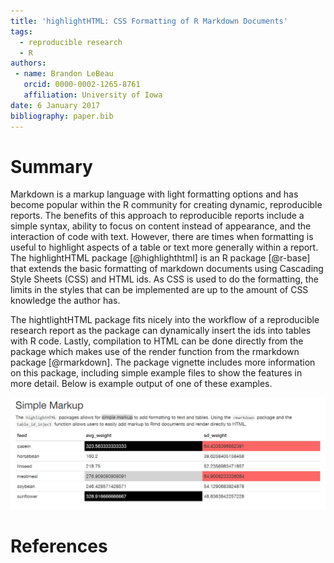 ```yaml
---
title: 'highlightHTML: CSS Formatting of R Markdown Documents'
tags:
  - reproducible research
  - R
authors:
 - name: Brandon LeBeau
   orcid: 0000-0002-1265-8761
   affiliation: University of Iowa
date: 6 January 2017
bibliography: paper.bib
---
```


# Summary

Markdown is a markup language with light formatting options and has become popular within the R community for creating dynamic, reproducible reports. The benefits of this approach to reproducible reports include a simple syntax, ability to focus on content instead of appearance, and the interaction of code with text. However, there are times when formatting is useful to highlight aspects of a table or text more generally within a report. The highlightHTML package [@highlighthtml] is an R package [@r-base] that extends the basic formatting of markdown documents using Cascading Style Sheets (CSS) and HTML ids. As CSS is used to do the formatting, the limits in the styles that can be implemented are up to the amount of CSS knowledge the author has. 

The hightlightHTML package fits nicely into the workflow of a reproducible research report as the package can dynamically insert the ids into tables with R code. Lastly, compilation to HTML can be done directly from the package which makes use of the render function from the rmarkdown package [@rmarkdown]. The package vignette includes more information on this package, including simple example files to show the features in more detail. Below is example output of one of these examples.

![Example Output](joss.png)

# References
